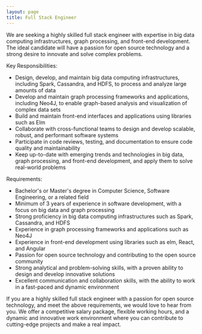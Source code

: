 ```yaml
---
layout: page
title: Full Stack Engineer
---
```


We are seeking a highly skilled full stack engineer with expertise in big data computing infrastructures, graph processing, and front-end development. The ideal candidate will have a passion for open source technology and a strong desire to innovate and solve complex problems.

Key Responsibilities:
* Design, develop, and maintain big data computing infrastructures, including Spark, Cassandra, and HDFS, to process and analyze large amounts of data
* Develop and maintain graph processing frameworks and applications, including Neo4J, to enable graph-based analysis and visualization of complex data sets
* Build and maintain front-end interfaces and applications using libraries such as Elm
* Collaborate with cross-functional teams to design and develop scalable, robust, and performant software systems
* Participate in code reviews, testing, and documentation to ensure code quality and maintainability
* Keep up-to-date with emerging trends and technologies in big data, graph processing, and front-end development, and apply them to solve real-world problems

Requirements:
* Bachelor's or Master's degree in Computer Science, Software Engineering, or a related field
* Minimum of 3 years of experience in software development, with a focus on big data and graph processing
* Strong proficiency in big data computing infrastructures such as Spark, Cassandra, and HDFS
* Experience in graph processing frameworks and applications such as Neo4J
* Experience in front-end development using libraries such as elm, React, and Angular
* Passion for open source technology and contributing to the open source community
* Strong analytical and problem-solving skills, with a proven ability to design and develop innovative solutions
* Excellent communication and collaboration skills, with the ability to work in a fast-paced and dynamic environment

If you are a highly skilled full stack engineer with a passion for open source technology, and meet the above requirements, we would love to hear from you. We offer a competitive salary package, flexible working hours, and a dynamic and innovative work environment where you can contribute to cutting-edge projects and make a real impact.
